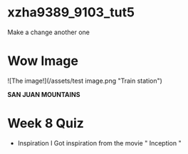 # xzha9389_9103_tut5

Make a change
another one

# Wow Image

![The image!](/assets/test image.png "Train station")

**SAN JUAN MOUNTAINS**

# Week 8 Quiz #

- Inspiration
I Got inspiration from the movie " Inception "